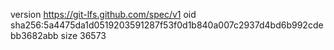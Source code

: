 version https://git-lfs.github.com/spec/v1
oid sha256:5a4475da1d0519203591287f53f0d1b840a007c2937d4bd6b992cdebb3682abb
size 36573
